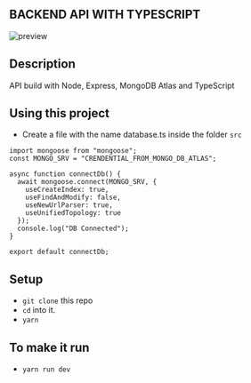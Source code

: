 ## BACKEND API WITH TYPESCRIPT

![preview](./preview.png)

## Description
API build with Node, Express, MongoDB Atlas and TypeScript

## Using this project

* Create a file with the name database.ts inside the folder ```src```
```
import mongoose from "mongoose";
const MONGO_SRV = "CRENDENTIAL_FROM_MONGO_DB_ATLAS";

async function connectDb() {
  await mongoose.connect(MONGO_SRV, {
    useCreateIndex: true,
    useFindAndModify: false,
    useNewUrlParser: true,
    useUnifiedTopology: true
  });
  console.log("DB Connected");
}

export default connectDb;
```

  
## Setup

* `git clone` this repo
* `cd` into it.
* `yarn`

## To make it run

* `yarn run dev` 
  